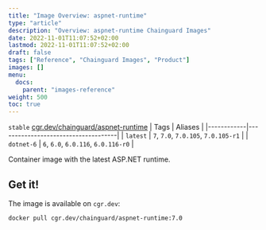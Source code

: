 ```yaml
---
title: "Image Overview: aspnet-runtime"
type: "article"
description: "Overview: aspnet-runtime Chainguard Images"
date: 2022-11-01T11:07:52+02:00
lastmod: 2022-11-01T11:07:52+02:00
draft: false
tags: ["Reference", "Chainguard Images", "Product"]
images: []
menu:
  docs:
    parent: "images-reference"
weight: 500
toc: true
---
```


`stable` [cgr.dev/chainguard/aspnet-runtime](https://github.com/chainguard-images/images/tree/main/images/aspnet-runtime)
| Tags       | Aliases                             |
|------------|-------------------------------------|
| `latest`   | `7`, `7.0`, `7.0.105`, `7.0.105-r1` |
| `dotnet-6` | `6`, `6.0`, `6.0.116`, `6.0.116-r0` |



Container image with the latest ASP.NET runtime.

## Get it!

The image is available on `cgr.dev`:

    docker pull cgr.dev/chainguard/aspnet-runtime:7.0

